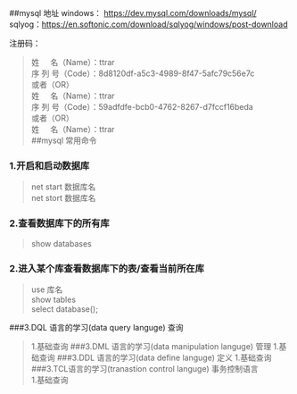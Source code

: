 ##mysql  地址	windows：     https://dev.mysql.com/downloads/mysql/sqlyog：https://en.softonic.com/download/sqlyog/windows/post-download           注册码：                              >姓     名（Name）：ttrar                         >序 列 号（Code）：8d8120df-a5c3-4989-8f47-5afc79c56e7c                     >或者（OR）                          >姓     名（Name）：ttrar                              >序 列 号（Code）：59adfdfe-bcb0-4762-8267-d7fccf16beda                            >或者（OR）                           >姓     名（Name）：ttrar                           ##mysql 常用命令              ### 1.开启和启动数据库>net start 数据库名                     >net stort 数据库名### 2.查看数据库下的所有库>show databases### 2.进入某个库查看数据库下的表/查看当前所在库>use 库名                                         >show tables            >select database();###3.DQL 语言的学习(data query languge) 查询  >1.基础查询###3.DML 语言的学习(data  manipulation languge) 管理  >1.基础查询###3.DDL 语言的学习(data  define languge) 定义  >1.基础查询###3.TCL语言的学习(tranastion control languge) 事务控制语言      >1.基础查询